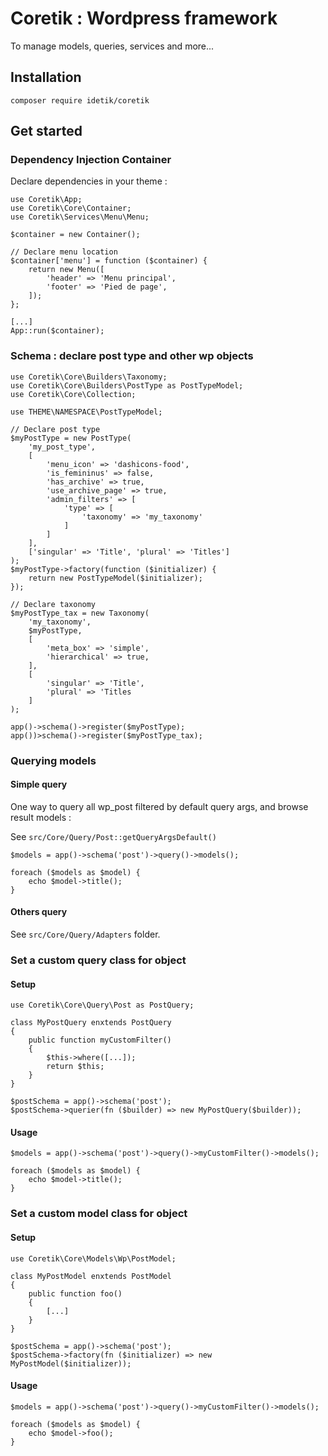 # Coretik : Wordpress framework

To manage models, queries, services and more...

## Installation

`composer require idetik/coretik`


## Get started
### Dependency Injection Container

Declare dependencies in your theme :

```
use Coretik\App;
use Coretik\Core\Container;
use Coretik\Services\Menu\Menu;

$container = new Container();

// Declare menu location
$container['menu'] = function ($container) {
    return new Menu([
        'header' => 'Menu principal',
        'footer' => 'Pied de page',
    ]);
};

[...]
App::run($container);
```

### Schema : declare post type and other wp objects

```
use Coretik\Core\Builders\Taxonomy;
use Coretik\Core\Builders\PostType as PostTypeModel;
use Coretik\Core\Collection;

use THEME\NAMESPACE\PostTypeModel;

// Declare post type
$myPostType = new PostType(
    'my_post_type',
    [
        'menu_icon' => 'dashicons-food',
        'is_femininus' => false,
        'has_archive' => true,
        'use_archive_page' => true,
        'admin_filters' => [
            'type' => [
                'taxonomy' => 'my_taxonomy'
            ]
        ]
    ],
    ['singular' => 'Title', 'plural' => 'Titles']
);
$myPostType->factory(function ($initializer) {
    return new PostTypeModel($initializer);
});

// Declare taxonomy
$myPostType_tax = new Taxonomy(
    'my_taxonomy',
    $myPostType,
    [
        'meta_box' => 'simple',
        'hierarchical' => true,
    ],
    [
        'singular' => 'Title',
        'plural' => 'Titles
    ]
);

app()->schema()->register($myPostType);
app())>schema()->register($myPostType_tax);

```

### Querying models
#### Simple query

One way to query all wp_post filtered by default query args, and browse result models :

See `src/Core/Query/Post::getQueryArgsDefault()`

```
$models = app()->schema('post')->query()->models();

foreach ($models as $model) {
    echo $model->title();
}
```
#### Others query
See `src/Core/Query/Adapters` folder. 


### Set a custom query class for object
#### Setup

```
use Coretik\Core\Query\Post as PostQuery;

class MyPostQuery enxtends PostQuery
{
    public function myCustomFilter()
    {
        $this->where([...]);
        return $this;
    }
}

$postSchema = app()->schema('post');
$postSchema->querier(fn ($builder) => new MyPostQuery($builder));
```

#### Usage

```
$models = app()->schema('post')->query()->myCustomFilter()->models();

foreach ($models as $model) {
    echo $model->title();
}
```

### Set a custom model class for object
#### Setup

```
use Coretik\Core\Models\Wp\PostModel;

class MyPostModel enxtends PostModel
{
    public function foo()
    {
        [...]
    }
}

$postSchema = app()->schema('post');
$postSchema->factory(fn ($initializer) => new MyPostModel($initializer));
```

#### Usage

```
$models = app()->schema('post')->query()->myCustomFilter()->models();

foreach ($models as $model) {
    echo $model->foo();
}
```
